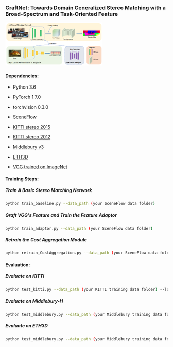 ### GraftNet: Towards Domain Generalized Stereo Matching with a Broad-Spectrum and Task-Oriented Feature

<img src="figure/figure.png" width="60%" height="50%">

#### Dependencies:
- Python 3.6
- PyTorch 1.7.0
- torchvision 0.3.0
- [SceneFlow](https://lmb.informatik.uni-freiburg.de/resources/datasets/SceneFlowDatasets.en.html)
- [KITTI stereo 2015](http://www.cvlibs.net/datasets/kitti/eval_scene_flow.php?benchmark=stereo)
- [KITTI stereo 2012](http://www.cvlibs.net/datasets/kitti/eval_stereo_flow.php?benchmark=stereo)
- [Middlebury v3](https://vision.middlebury.edu/stereo/submit3/)
- [ETH3D](https://www.eth3d.net/datasets#low-res-two-view)

- [VGG trained on ImageNet](https://download.pytorch.org/models/vgg16-397923af.pth)

#### Training Steps:
##### Train A Basic Stereo Matching Network
```bash
python train_baseline.py --data_path (your SceneFlow data folder)
```
##### Graft VGG's Feature and Train the Feature Adaptor
```bash
python train_adaptor.py --data_path (your SceneFlow data folder)
```
##### Retrain the Cost Aggregation Module
```bash
python retrain_CostAggregation.py --data_path (your SceneFlow data folder)
```

#### Evaluation:
##### Evaluate on KITTI
```bash
python test_kitti.py --data_path (your KITTI training data folder) --load_path (the path of the final model)
```
##### Evaluate on Middlebury-H
```bash
python test_middlebury.py --data_path (your Middlebury training data folder) --load_path (the path of the final model)
```
##### Evaluate on ETH3D
```bash
python test_middlebury.py --data_path (your Middlebury training data folder) --load_path (the path of the final model)
```
